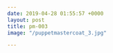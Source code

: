 ```yaml
---
date: 2019-04-28 01:55:57 +0000
layout: post
title: pm-003
image: "/puppetmastercoat_3.jpg"

---
```

